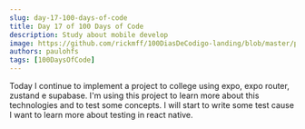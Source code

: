 ```yaml
---
slug: day-17-100-days-of-code
title: Day 17 of 100 Days of Code
description: Study about mobile develop
image: https://github.com/rickmff/100DiasDeCodigo-landing/blob/master/public/thumb.png
authors: paulohfs
tags: [100DaysOfCode]
---
```


Today I continue to implement a project to college using expo, expo router, zustand e supabase. I'm using this project to learn more about this technologies and to test some concepts. I will start to write some test cause I want to learn more about testing in react native.
